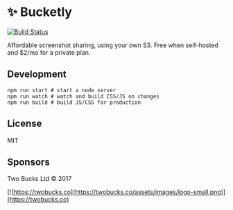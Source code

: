 # ✨ Bucketly

[![Build Status](https://travis-ci.org/twobucks/bucketly.svg)](https://travis-ci.org/twobucks/bucketly)

Affordable screenshot sharing, using your own S3. Free when self-hosted and $2/mo for a private plan.

## Development

```
npm run start # start a node server
npm run watch # watch and build CSS/JS on changes
npm run build # build JS/CSS for production
```

## License

MIT 

## Sponsors

Two Bucks Ltd © 2017

[![https://twobucks.co](https://twobucks.co/assets/images/logo-small.png)](https://twobucks.co)
